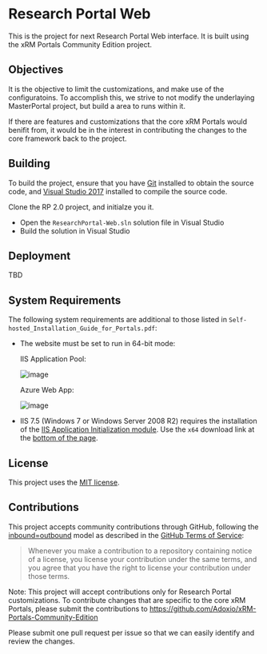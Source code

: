 # Research Portal Web

This is the project for next Research Portal Web interface.  It is built using the xRM Portals Community Edition project. 

## Objectives

It is the objective to limit the customizations, and make use of the configuratoins.  To accomplish this, we strive to not modify the underlaying MasterPortal project, but build a area to runs within it.

If there are features and customizations that the core xRM Portals would benifit from, it would be in the interest in contributing the changes to the core framework back to the project.

## Building

To build the project, ensure that you have [Git](https://git-scm.com/downloads) installed to obtain the source code, and [Visual Studio 2017](https://docs.microsoft.com/en-us/visualstudio/welcome-to-visual-studio) installed to compile the source code.

Clone the RP 2.0 project, and initialze you it.

- Open the `ResearchPortal-Web.sln` solution file in Visual Studio
- Build the solution in Visual Studio

## Deployment

TBD

## System Requirements

The following system requirements are additional to those listed in `Self-hosted_Installation_Guide_for_Portals.pdf`:

- The website must be set to run in 64-bit mode:

  IIS Application Pool:
   
  ![image](https://user-images.githubusercontent.com/10599498/30821566-03ec5466-a1e3-11e7-80bd-bb0b1c724452.png)

  Azure Web App:
   
  ![image](https://user-images.githubusercontent.com/10599498/30821633-468576ae-a1e3-11e7-8b45-e55df1742629.png)

- IIS 7.5 (Windows 7 or Windows Server 2008 R2) requires the installation of the [IIS Application Initialization module](https://www.iis.net/downloads/microsoft/application-initialization). Use the `x64` download link at the [bottom of the page](https://www.iis.net/downloads/microsoft/application-initialization#additionalDownloads).


## License

This project uses the [MIT license](https://opensource.org/licenses/MIT).

## Contributions

This project accepts community contributions through GitHub, following the [inbound=outbound](https://opensource.guide/legal/#does-my-project-need-an-additional-contributor-agreement) model as described in the [GitHub Terms of Service](https://help.github.com/articles/github-terms-of-service/#6-contributions-under-repository-license):
> Whenever you make a contribution to a repository containing notice of a license, you license your contribution under the same terms, and you agree that you have the right to license your contribution under those terms.

Note: This project will accept contributions only for Research Portal customizations.  To contribute changes that are specific to the core xRM Portals, please submit the contributions to https://github.com/Adoxio/xRM-Portals-Community-Edition 

Please submit one pull request per issue so that we can easily identify and review the changes.
